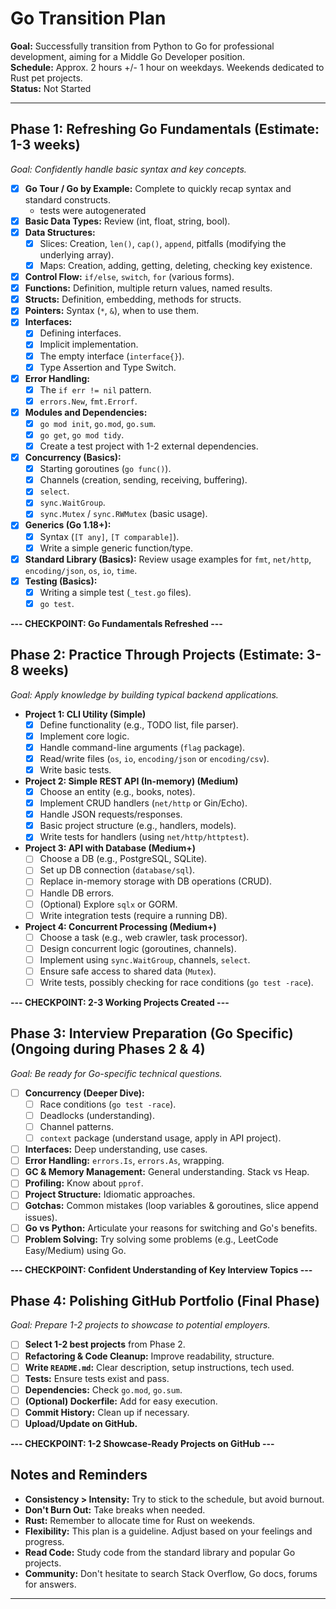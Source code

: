 # Go Transition Plan

**Goal:** Successfully transition from Python to Go for professional development, aiming for a Middle Go Developer position.  
**Schedule:** Approx. 2 hours +/- 1 hour on weekdays. Weekends dedicated to Rust pet projects.  
**Status:** Not Started

---

## Phase 1: Refreshing Go Fundamentals (Estimate: 1-3 weeks)

*Goal: Confidently handle basic syntax and key concepts.*

- [x] **Go Tour / Go by Example:** Complete to quickly recap syntax and standard constructs.  
    - tests were autogenerated  
- [x] **Basic Data Types:** Review (int, float, string, bool).
- [x] **Data Structures:**
    - [x] Slices: Creation, `len()`, `cap()`, `append`, pitfalls (modifying the underlying array).
    - [x] Maps: Creation, adding, getting, deleting, checking key existence.
- [x] **Control Flow:** `if/else`, `switch`, `for` (various forms).
- [x] **Functions:** Definition, multiple return values, named results.
- [x] **Structs:** Definition, embedding, methods for structs.
- [x] **Pointers:** Syntax (`*`, `&`), when to use them.
- [x] **Interfaces:**
    - [x] Defining interfaces.
    - [x] Implicit implementation.
    - [x] The empty interface (`interface{}`).
    - [x] Type Assertion and Type Switch.
- [x] **Error Handling:**
    - [x] The `if err != nil` pattern.
    - [x] `errors.New`, `fmt.Errorf`.
- [x] **Modules and Dependencies:**
    - [x] `go mod init`, `go.mod`, `go.sum`.
    - [x] `go get`, `go mod tidy`.
    - [x] Create a test project with 1-2 external dependencies.
- [x] **Concurrency (Basics):**
    - [x] Starting goroutines (`go func()`).
    - [x] Channels (creation, sending, receiving, buffering).
    - [x] `select`.
    - [x] `sync.WaitGroup`.
    - [x] `sync.Mutex` / `sync.RWMutex` (basic usage).
- [x] **Generics (Go 1.18+):**
    - [x] Syntax (`[T any]`, `[T comparable]`).
    - [x] Write a simple generic function/type.
- [x] **Standard Library (Basics):** Review usage examples for `fmt`, `net/http`, `encoding/json`, `os`, `io`, `time`.
- [x] **Testing (Basics):**
    - [x] Writing a simple test (`_test.go` files).
    - [x] `go test`.

**--- CHECKPOINT: Go Fundamentals Refreshed ---**

## Phase 2: Practice Through Projects (Estimate: 3-8 weeks)

*Goal: Apply knowledge by building typical backend applications.*

- **Project 1: CLI Utility (Simple)**
    - [x] Define functionality (e.g., TODO list, file parser).
    - [x] Implement core logic.
    - [x] Handle command-line arguments (`flag` package).
    - [x] Read/write files (`os`, `io`, `encoding/json` or `encoding/csv`).
    - [x] Write basic tests.
- **Project 2: Simple REST API (In-memory) (Medium)**
    - [x] Choose an entity (e.g., books, notes).
    - [x] Implement CRUD handlers (`net/http` or Gin/Echo).
    - [x] Handle JSON requests/responses.
    - [x] Basic project structure (e.g., handlers, models).
    - [x] Write tests for handlers (using `net/http/httptest`).
- **Project 3: API with Database (Medium+)**
    - [ ] Choose a DB (e.g., PostgreSQL, SQLite).
    - [ ] Set up DB connection (`database/sql`).
    - [ ] Replace in-memory storage with DB operations (CRUD).
    - [ ] Handle DB errors.
    - [ ] (Optional) Explore `sqlx` or GORM.
    - [ ] Write integration tests (require a running DB).
- **Project 4: Concurrent Processing (Medium+)**
    - [ ] Choose a task (e.g., web crawler, task processor).
    - [ ] Design concurrent logic (goroutines, channels).
    - [ ] Implement using `sync.WaitGroup`, channels, `select`.
    - [ ] Ensure safe access to shared data (`Mutex`).
    - [ ] Write tests, possibly checking for race conditions (`go test -race`).

**--- CHECKPOINT: 2-3 Working Projects Created ---**

## Phase 3: Interview Preparation (Go Specific) (Ongoing during Phases 2 & 4)

*Goal: Be ready for Go-specific technical questions.*

- [ ] **Concurrency (Deeper Dive):**
    - [ ] Race conditions (`go test -race`).
    - [ ] Deadlocks (understanding).
    - [ ] Channel patterns.
    - [ ] `context` package (understand usage, apply in API project).
- [ ] **Interfaces:** Deep understanding, use cases.
- [ ] **Error Handling:** `errors.Is`, `errors.As`, wrapping.
- [ ] **GC & Memory Management:** General understanding. Stack vs Heap.
- [ ] **Profiling:** Know about `pprof`.
- [ ] **Project Structure:** Idiomatic approaches.
- [ ] **Gotchas:** Common mistakes (loop variables & goroutines, slice append issues).
- [ ] **Go vs Python:** Articulate your reasons for switching and Go's benefits.
- [ ] **Problem Solving:** Try solving some problems (e.g., LeetCode Easy/Medium) using Go.

**--- CHECKPOINT: Confident Understanding of Key Interview Topics ---**

## Phase 4: Polishing GitHub Portfolio (Final Phase)

*Goal: Prepare 1-2 projects to showcase to potential employers.*

- [ ] **Select 1-2 best projects** from Phase 2.
- [ ] **Refactoring & Code Cleanup:** Improve readability, structure.
- [ ] **Write `README.md`:** Clear description, setup instructions, tech used.
- [ ] **Tests:** Ensure tests exist and pass.
- [ ] **Dependencies:** Check `go.mod`, `go.sum`.
- [ ] **(Optional) Dockerfile:** Add for easy execution.
- [ ] **Commit History:** Clean up if necessary.
- [ ] **Upload/Update on GitHub.**

**--- CHECKPOINT: 1-2 Showcase-Ready Projects on GitHub ---**

## Notes and Reminders

- **Consistency > Intensity:** Try to stick to the schedule, but avoid burnout.  
- **Don't Burn Out:** Take breaks when needed.  
- **Rust:** Remember to allocate time for Rust on weekends.  
- **Flexibility:** This plan is a guideline. Adjust based on your feelings and progress.  
- **Read Code:** Study code from the standard library and popular Go projects.  
- **Community:** Don't hesitate to search Stack Overflow, Go docs, forums for answers.  

---
